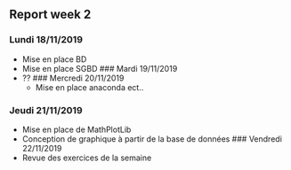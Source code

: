 ## Report week 2
### Lundi 18/11/2019
  - Mise en place BD
  - Mise en place SGBD
### Mardi 19/11/2019
- ??
### Mercredi 20/11/2019
  - Mise en place anaconda ect..
### Jeudi 21/11/2019
  - Mise en place de MathPlotLib
  - Conception de graphique à partir de la base de données
### Vendredi 22/11/2019
  - Revue des exercices de la semaine 